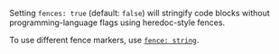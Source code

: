 Setting `fences: true` (default: `false`) will stringify code blocks without
programming-language flags using heredoc-style fences.

To use different fence markers, use [`fence: string`](https://github.com/wooorm/mdast/blob/master/doc/options.md#fence).
